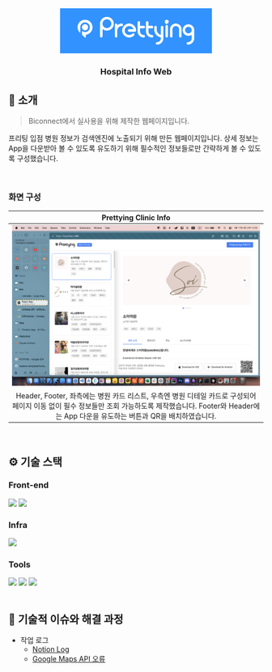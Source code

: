 <div align="center">

<!-- logo -->
<img src="/public/images/logo1.png" width="300"/>

### Hospital Info Web

</div> 

## 📝 소개
> Biconnect에서 실사용을 위해 제작한 웹페이지입니다.

프리팅 입점 병원 정보가 검색엔진에 노출되기 위해 만든 웹페이지입니다.
상세 정보는 App을 다운받아 볼 수 있도록 유도하기 위해 필수적인 정보들로만 간략하게 볼 수 있도록 구성했습니다.

<br />

### 화면 구성
|Prettying Clinic Info|
|:---:|
|<img src="/public/images/exscreen.png" width="600"/>|
|Header, Footer, 좌측에는 병원 카드 리스트, 우측엔 병원 디테일 카드로 구성되어 페이지 이동 없이 필수 정보들만 조회 가능하도록 제작했습니다. Footer와 Header에는 App 다운을 유도하는 버튼과 QR을 배치하였습니다.|

<br />

## ⚙ 기술 스택
### Front-end
<div>
<img src="https://github.com/yewon-Noh/readme-template/blob/main/skills/JavaScript.png?raw=true" width="80">
<img src="https://github.com/yewon-Noh/readme-template/blob/main/skills/React.png?raw=true" width="80">
</div>

### Infra
<div>
<img src="https://github.com/yewon-Noh/readme-template/blob/main/skills/AWSEC2.png?raw=true" width="80">
</div>

### Tools
<div>
<img src="https://github.com/yewon-Noh/readme-template/blob/main/skills/Github.png?raw=true" width="80">
<img src="https://github.com/yewon-Noh/readme-template/blob/main/skills/Notion.png?raw=true" width="80">
<img src="https://github.com/yewon-Noh/readme-template/blob/main/skills/Figma.png?raw=true" width="80">
</div>

<br />

## 🤔 기술적 이슈와 해결 과정
- 작업 로그
    - [Notion Log](https://curved-cobalt-671.notion.site/net-Hospital-Info-1d03c4f03a73800fa5baca6be89e55fb?pvs=4)
    - [Google Maps API 오류](https://xia-it.tistory.com/153)